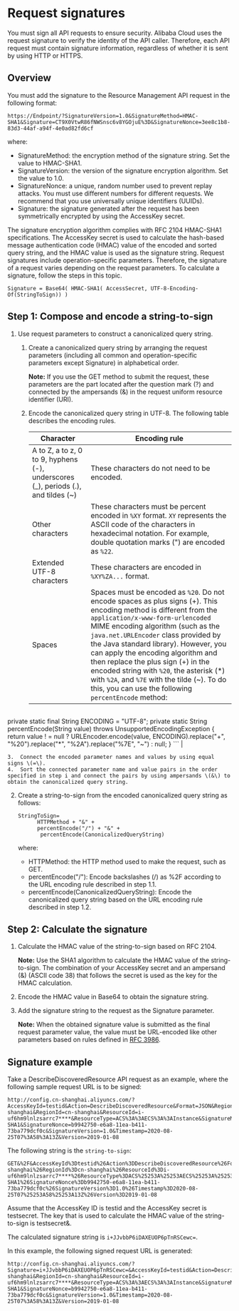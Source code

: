 # Request signatures

You must sign all API requests to ensure security. Alibaba Cloud uses the request signature to verify the identity of the API caller. Therefore, each API request must contain signature information, regardless of whether it is sent by using HTTP or HTTPS.

## Overview

You must add the signature to the Resource Management API request in the following format:

```
https://Endpoint/?SignatureVersion=1.0&SignatureMethod=HMAC-SHA1&Signature=CT9X0VtwR86fNWSnsc6v8YGOjuE%3D&SignatureNonce=3ee8c1b8-83d3-44af-a94f-4e0ad82fd6cf
```

where:

-   SignatureMethod: the encryption method of the signature string. Set the value to HMAC-SHA1.
-   SignatureVersion: the version of the signature encryption algorithm. Set the value to 1.0.
-   SignatureNonce: a unique, random number used to prevent replay attacks. You must use different numbers for different requests. We recommend that you use universally unique identifiers \(UUIDs\).
-   Signature: the signature generated after the request has been symmetrically encrypted by using the AccessKey secret.

The signature encryption algorithm complies with RFC 2104 HMAC-SHA1 specifications. The AccessKey secret is used to calculate the hash-based message authentication code \(HMAC\) value of the encoded and sorted query string, and the HMAC value is used as the signature string. Request signatures include operation-specific parameters. Therefore, the signature of a request varies depending on the request parameters. To calculate a signature, follow the steps in this topic.

```
Signature = Base64( HMAC-SHA1( AccessSecret, UTF-8-Encoding-Of(StringToSign)) )
```

## Step 1: Compose and encode a string-to-sign

1.  Use request parameters to construct a canonicalized query string.
    1.  Create a canonicalized query string by arranging the request parameters \(including all common and operation-specific parameters except Signature\) in alphabetical order.

        **Note:** If you use the GET method to submit the request, these parameters are the part located after the question mark \(?\) and connected by the ampersands \(&\) in the request uniform resource identifier \(URI\).

    2.  Encode the canonicalized query string in UTF-8. The following table describes the encoding rules.

        |Character|Encoding rule|
        |---------|-------------|
        |A to Z, a to z, 0 to 9, hyphens \(-\), underscores \(\_\), periods \(.\), and tildes \(~\)|These characters do not need to be encoded.|
        |Other characters|These characters must be percent encoded in `%XY` format. `XY` represents the ASCII code of the characters in hexadecimal notation. For example, double quotation marks \("\) are encoded as `%22`.|
        |Extended UTF-8 characters|These characters are encoded in `%XY%ZA...` format.|
        |Spaces|Spaces must be encoded as `%20`. Do not encode spaces as plus signs \(+\). This encoding method is different from the `application/x-www-form-urlencoded` MIME encoding algorithm \(such as the `java.net.URLEncoder` class provided by the Java standard library\). However, you can apply the encoding algorithm and then replace the plus sign \(+\) in the encoded string with `%20`, the asterisk \(\*\) with `%2A`, and `%7E` with the tilde \(~\). To do this, you can use the following `percentEncode` method:

        ```
private static final String ENCODING = "UTF-8";
private static String percentEncode(String value) throws UnsupportedEncodingException 
{
return value ! = null ? URLEncoder.encode(value, ENCODING).replace("+", "%20").replace("*", "%2A").replace("%7E", "~") : null;
}
        ``` |

    3.  Connect the encoded parameter names and values by using equal signs \(=\).
    4.  Sort the connected parameter name and value pairs in the order specified in step i and connect the pairs by using ampersands \(&\) to obtain the canonicalized query string.
2.  Create a string-to-sign from the encoded canonicalized query string as follows:

    ```
    StringToSign=
          HTTPMethod + "&" +
          percentEncode("/") + "&" +
           percentEncode(CanonicalizedQueryString)
    ```

    where:

    -   HTTPMethod: the HTTP method used to make the request, such as GET.
    -   percentEncode\("/"\): Encode backslashes \(/\) as %2F according to the URL encoding rule described in step 1.1.
    -   percentEncode\(CanonicalizedQueryString\): Encode the canonicalized query string based on the URL encoding rule described in step 1.2.

## Step 2: Calculate the signature

1.  Calculate the HMAC value of the string-to-sign based on RFC 2104.

    **Note:** Use the SHA1 algorithm to calculate the HMAC value of the string-to-sign. The combination of your AccessKey secret and an ampersand \(&\) \(ASCII code 38\) that follows the secret is used as the key for the HMAC calculation.

2.  Encode the HMAC value in Base64 to obtain the signature string.
3.  Add the signature string to the request as the Signature parameter.

    **Note:** When the obtained signature value is submitted as the final request parameter value, the value must be URL-encoded like other parameters based on rules defined in [RFC 3986](https://tools.ietf.org/html/rfc3986).


## Signature example

Take a DescribeDiscoveredResource API request as an example, where the following sample request URL is to be signed:

```
http://config.cn-shanghai.aliyuncs.com/?AccessKeyId=testid&Action=DescribeDiscoveredResource&Format=JSON&Region=cn-shanghai&RegionId=cn-shanghai&ResourceId=i-uf6hm9lnlzsarrc7****&ResourceType=ACS%3A%3AECS%3A%3AInstance&SignatureMethod=HMAC-SHA1&SignatureNonce=b9942750-e6a8-11ea-b411-73ba779dcf0c&SignatureVersion=1.0&Timestamp=2020-08-25T07%3A58%3A13Z&Version=2019-01-08
```

The following string is the `string-to-sign`:

```
GET&%2F&AccessKeyId%3Dtestid%26Action%3DDescribeDiscoveredResource%26Format%3DJSON%26Region%3Dcn-shanghai%26RegionId%3Dcn-shanghai%26ResourceId%3Di-uf6hm9lnlzsarrc7****%26ResourceType%3DACS%25253A%25253AECS%25253A%25253AInstance%26SignatureMethod%3DHMAC-SHA1%26SignatureNonce%3Db9942750-e6a8-11ea-b411-73ba779dcf0c%26SignatureVersion%3D1.0%26Timestamp%3D2020-08-25T07%25253A58%25253A13Z%26Version%3D2019-01-08
```

Assume that the AccessKey ID is testid and the AccessKey secret is testsecret. The key that is used to calculate the HMAC value of the string-to-sign is testsecret&.

The calculated signature string is `i+JJvbbP6iDAXEUOP6pTnRSCewc=`.

In this example, the following signed request URL is generated:

```
http://config.cn-shanghai.aliyuncs.com/?Signature=i+JJvbbP6iDAXEUOP6pTnRSCewc=&AccessKeyId=testid&Action=DescribeDiscoveredResource&Format=JSON&Region=cn-shanghai&RegionId=cn-shanghai&ResourceId=i-uf6hm9lnlzsarrc7****&ResourceType=ACS%3A%3AECS%3A%3AInstance&SignatureMethod=HMAC-SHA1&SignatureNonce=b9942750-e6a8-11ea-b411-73ba779dcf0c&SignatureVersion=1.0&Timestamp=2020-08-25T07%3A58%3A13Z&Version=2019-01-08
```

